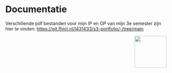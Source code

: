 # Documentatie #

Verschillende pdf bestanden voor mijn IP en GP van mijn 3e semester zijn hier te vinden: https://git.fhict.nl/I431433/s3-portfolio/-/tree/main

<img src="https://static.wixstatic.com/media/96246f_b1ec9b542c6740fd8b0b284ac30d050f~mv2.gif" width="100" align="right">
